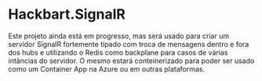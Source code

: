 # Hackbart.SignalR

Este projeto ainda está em progresso, mas será usado para criar um servidor SignalR fortemente tipado com troca de mensagens dentro e fora dos hubs e utilizando o Redis como backplane para casos de várias intâncias do servidor. O mesmo estará conteinerizado para poder ser usado como um Container App na Azure ou em outras plataformas.